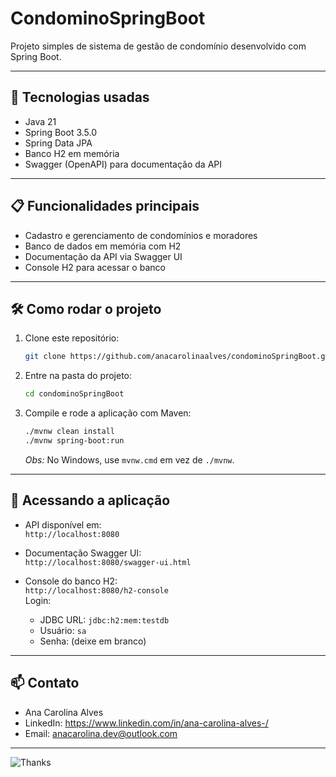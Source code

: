 
# CondominoSpringBoot

Projeto simples de sistema de gestão de condomínio desenvolvido com Spring Boot.

---

## 🚀 Tecnologias usadas

- Java 21
- Spring Boot 3.5.0
- Spring Data JPA
- Banco H2 em memória
- Swagger (OpenAPI) para documentação da API

---

## 📋 Funcionalidades principais

- Cadastro e gerenciamento de condomínios e moradores
- Banco de dados em memória com H2
- Documentação da API via Swagger UI
- Console H2 para acessar o banco

---

## 🛠️ Como rodar o projeto

1. Clone este repositório:
   ```bash
   git clone https://github.com/anacarolinaalves/condominoSpringBoot.git
   ```

2. Entre na pasta do projeto:
   ```bash
   cd condominoSpringBoot
   ```

3. Compile e rode a aplicação com Maven:
   ```bash
   ./mvnw clean install
   ./mvnw spring-boot:run
   ```
   *Obs:* No Windows, use `mvnw.cmd` em vez de `./mvnw`.

---

## 📌 Acessando a aplicação

- API disponível em:  
  `http://localhost:8080`

- Documentação Swagger UI:  
  `http://localhost:8080/swagger-ui.html`

- Console do banco H2:  
  `http://localhost:8080/h2-console`  
  Login:  
  - JDBC URL: `jdbc:h2:mem:testdb`  
  - Usuário: `sa`  
  - Senha: (deixe em branco)

---

## 📫 Contato

- Ana Carolina Alves  
- LinkedIn: https://www.linkedin.com/in/ana-carolina-alves-/
- Email: anacarolina.dev@outlook.com

---

![Thanks](https://media.giphy.com/media/hvRJCLFzcasrR4ia7z/giphy.gif)
